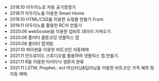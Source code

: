 - 2018.10 아두이노로 자동 공기청정기
- 2018.11 아두이노를 이용한 Smart Home
- 2019.10 HTML/CSS를 이용한 쇼핑몰 만들기 Front.
- 2019.11 아두이노를 활용한 RC카 만들기
- 2020.06 webSocket을 이용한 업비트 데이터 가져오기.
- 2020.06 플러터 클론코딩 넷플릭스 앱
- 2020.08 플러터 앱개발.
- 2021.10 파이썬을 이용한 비트코인 자동매매
- 2021.11 안드로이드 스튜디오를 활용하여 넷플릭스 앱 만들기.
- 2021.11 R을 이용한 타이타닉 생존자 분류
- 2021.11 LSTM, Prophet.. ect 머신러닝&딥러닝을 이용한 비트코인 가격 예측 및 자동 매매.
